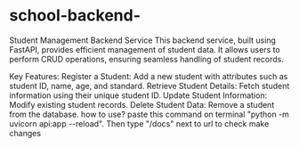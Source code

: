 # school-backend-
Student Management Backend Service
This backend service, built using FastAPI, provides efficient management of student data. It allows users to perform CRUD operations, ensuring seamless handling of student records.

Key Features:
Register a Student: Add a new student with attributes such as student ID, name, age, and standard.
Retrieve Student Details: Fetch student information using their unique student ID.
Update Student Information: Modify existing student records.
Delete Student Data: Remove a student from the database.
how to use?
paste this command on terminal "python -m uvicorn api:app --reload".
Then type "/docs" next to url to check make changes 